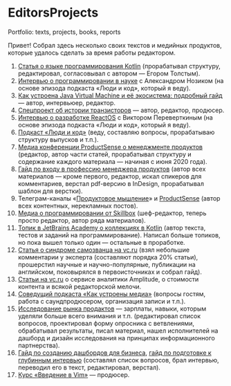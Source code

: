 # EditorsProjects
Portfolio: texts, projects, books, reports

Привет! Собрал здесь несколько своих текстов и медийных продуктов, которые удалось сделать за время работы редактором.



1. [Статья о языке программирования Kotlin](https://habr.com/ru/company/productsense/blog/526238/) (прорабатывал структуру, редактировал, согласовывал с автором — Егором Толстым).
2. [Интервью о программировании в науке](https://habr.com/ru/company/skillbox/blog/655505/) с Александром Нозиком (на основе эпизода подкаста «Люди и код», который я веду).
3. [Как устроена Java Virtual Machine и её экосистема: подробный гайд](https://skillbox.ru/media/code/kak-ustroena-java-virtual-machine-i-ee-ekosistema/) — автор, интервьюер, редактор.
4. [Спецпроект об истории транзисторов](https://skillbox.ru/media/code/revolyutsiya-tranzistorov/) — автор, редактор, продюсер.
5. [Интервью о разработке ReactOS](https://habr.com/ru/company/skillbox/blog/677752/) с Виктором Переверткиным (на основе эпизода подкаста «Люди и код», который я веду).
6. [Подкаст «Люди и код»](https://podcasts.apple.com/ru/podcast/люди-и-код/id1604736632) (веду, составляю вопросы, прорабатываю структуру выпусков и т.п.).
7. [Медиа конференции ProductSense о менеджменте продуктов](https://sense23.com/category/post) (редактор, автор части статей, прорабатывал структуру и содержание каждого материала — начиная с июня 2020 года).
8. [Гайд по входу в профессию менеджера продуктов](https://sense23.com/guide-product-manager) (автор всех материалов — кроме первого, редактор, искал спикеров для комментариев, верстал pdf-версию в InDesign, прорабатывал шаблон для верстки).
9. Телеграм-каналы «[Продуктовое мышление](http://t.me/productmindset)» и [ProductSense](http://t.me/productsense) (автор всех контентных, нерекламных постов).
10. [Медиа о программировании от Skillbox](https://skillbox.ru/media/code/) (шеф-редактор, теперь просто редактор, автор ряда материалов).
11. [Топик в JetBrains Academy о коллекциях в Kotlin](https://hyperskill.org/learn/step/19751) (автор текста, тестов и заданий на программирование). Написал больше топиков, но пока вышел только один — остальные в проработке.
12. [Статья о синдроме самозванца на vc.ru](https://vc.ru/hr/163533-sindrom-samozvanca-podrobnyy-razbor-nauchnye-issledovaniya-harakteristiki-testy-i-kak-s-nim-spravitsya) (взял небольшие комментарии у эксперта (составляют порядка 20% статьи), прошерстил научные и научно-популярные, публикации на английском, поковырялся в первоисточниках и собрал гайд).
13. [Статьи на vc.ru](https://vc.ru/u/494285-timur-tukaev) о сервисе аналитики Amplitude, о стоимости контента и всякой редакторской мелочи.
14. [Соведущий подкаста «Как устроены медиа»](https://podcasts.apple.com/ru/podcast/как-устроены-медиа/id1608521596) (вопросы гостям, работа с саундпродюсером, организация записи и т.п.).
15. [Исследование рынка продактов](https://productsense.io/research22) — зарплаты, навыки, которым уделяли больше всего внимания и т.п. (редактировал список вопросов, проектировал форму опросника с ветвлениями, обрабатывал результаты, писал материал, нашел исполнителей на дашборд и дизайн исследования на принципах информационного партнерства).
16. [Гайд по созданию дашбордов для бизнеса](https://sense23.com/post/kak-sozdavat-poleznye-dlya-biznesa-dashbordy-algoritm-printsipy-verstki-instrumenty-arhitektura), [гайд по подготовке к глубинным интервью](https://sense23.com/post/gajd-kak-podgotovitsya-k-glubinnym-intervyu-i-provesti-ih-maksimalno-effektivno) (составлял список вопросов, брал интервью, переводил его в текст, редактировал, верстал).
17. [Курс «Введение в Vim»](https://www.youtube.com/watch?v=jkxLIFVGfd4&list=PL8hRAtHSjAgZv7WFVDvQzzU-WoL-7jZGJ) — продюсер.

